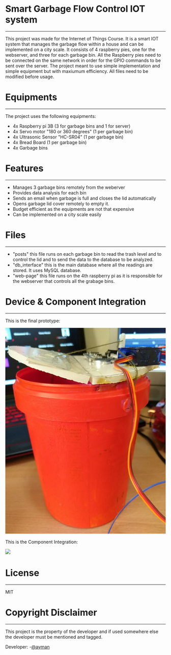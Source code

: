 #  Smart Garbage Flow Control IOT system
---
This project was made for the Internet of Things Course. It is a smart IOT system that manages the garbage flow within a house and can be implemented on a city scale. It consists of 4 raspberry pies, one for the webserver, and three for each garbage bin. All the Raspberry pies need to be connected on the same network in order for the GPIO commands to be sent over the server. The project meant to use simple implementation and simple equipment but with maxiumum efficiency. All files need to be modified before usage. 

# Equipments
---
The project uses the following equipments:
  - 4x Raspberry pi 3B (3 for garbage bins and 1 for server)
  - 4x Servo motor "180 or 360 degrees" (1 per garbage bin)
  - 4x Ultrasonic Sensor "HC-SR04" (1 per garbage bin)
  - 4x Bread Board (1 per garbage bin)
  - 4x Garbage bins

# Features
---
  - Manages 3 garbage bins remotely from the weberver
  - Provides data analysis for each bin
  - Sends an email when garbage is full and closes the lid automatically
  - Opens garbage lid cover remotely to empty it.
  - Budget efficient as the equipments are not that expensive
  - Can be implemented on a city scale easily
# Files
---
- "posts" this file runs on each garbage bin to read the trash level and to control the lid and to send the data to the database to be analyzed.
- "db_interface" this is the main database where all the readings are stored. It uses MySQL database.
- "web-page" this file runs on the 4th raspberry pi as it is responsible for the webserver that controls all the grabage bins.

# Device & Component Integration
----
This is the final prototype:

![](images/Picture1.jpg)

This is the Component Integration:

![](images/Picture2.jpg)


# License
----

MIT

# Copyright Disclaimer
----

This project is the property of the developer and if used somewhere else the developer must be mentioned and tagged.

Developer:
-[@ayman](https://github.com/AymanKandil)
